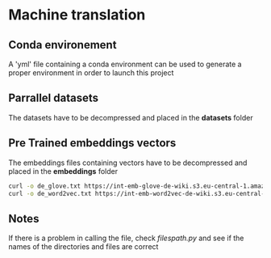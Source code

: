 # Machine translation

## Conda environement

A 'yml' file containing a conda environment can be used to generate a proper environment in order to launch this project

[Conda cheat sheet]: https://docs.conda.io/projects/conda/en/latest/_downloads/843d9e0198f2a193a3484886fa28163c/conda-cheatsheet.pdf



## Parrallel datasets

The datasets have to be decompressed and placed in the **datasets** folder

[Wikipedia en-de]: http://opus.nlpl.eu/download.php?f=Wikipedia%2Fv1.0%2Ftmx%2Fde-en.tmx.gz
[Additional references to // datasets]: https://lionbridge.ai/datasets/25-best-parallel-text-datasets-for-machine-translation-training/
[Additional references to // datasets]: http://opus.nlpl.eu/

## Pre Trained embeddings vectors

The embeddings files containing vectors have to be decompressed and placed in the **embeddings** folder

[google word2vec en]: https://drive.google.com/file/d/0B7XkCwpI5KDYNlNUTTlSS21pQmM/edit?usp=sharing
[glove en]: http://nlp.stanford.edu/data/glove.840B.300d.zip
[fasttext en]: https://dl.fbaipublicfiles.com/fasttext/vectors-crawl/cc.en.300.vec.gz
[fasttext de]: https://dl.fbaipublicfiles.com/fasttext/vectors-crawl/cc.de.300.vec.gz

```bash
curl -o de_glove.txt https://int-emb-glove-de-wiki.s3.eu-central-1.amazonaws.com/vectors.txt
curl -o de_word2vec.txt https://int-emb-word2vec-de-wiki.s3.eu-central-1.amazonaws.com/vectors.txt
```

## Notes

If there is a problem in calling the file, check *filespath.py* and see if the names of the directories and files are correct

